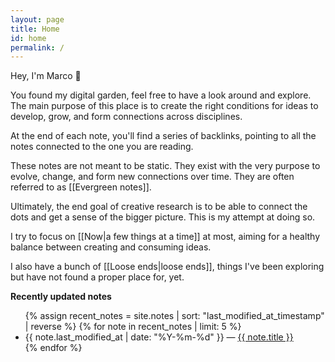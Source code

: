 ```yaml
---
layout: page
title: Home
id: home
permalink: /
---
```


Hey, I'm Marco 👋

You found my digital garden, feel free to have a look around and explore. The main purpose of this place is to create the right conditions for ideas to develop, grow, and form connections across disciplines.

At the end of each note, you'll find a series of backlinks, pointing to all the notes connected to the one you are reading.

These notes are not meant to be static. They exist with the very purpose to evolve, change, and form new connections over time. They are often referred to as [[Evergreen notes]].

Ultimately, the end goal of creative research is to be able to connect the dots and get a sense of the bigger picture. This is my attempt at doing so.

I try to focus on [[Now|a few things at a time]] at most, aiming for a healthy balance between creating and consuming ideas.

I also have a bunch of [[Loose ends|loose ends]], things I've been exploring but have not found a proper place for, yet.

<strong>Recently updated notes</strong>

<ul>
  {% assign recent_notes = site.notes | sort: "last_modified_at_timestamp" | reverse %}
  {% for note in recent_notes | limit: 5 %}
    <li>
      {{ note.last_modified_at | date: "%Y-%m-%d" }} — <a class="internal-link" href="{{ note.url }}">{{ note.title }}</a>
    </li>
  {% endfor %}
</ul>

<style>
  .wrapper {
    max-width: 46em;
  }
</style>
